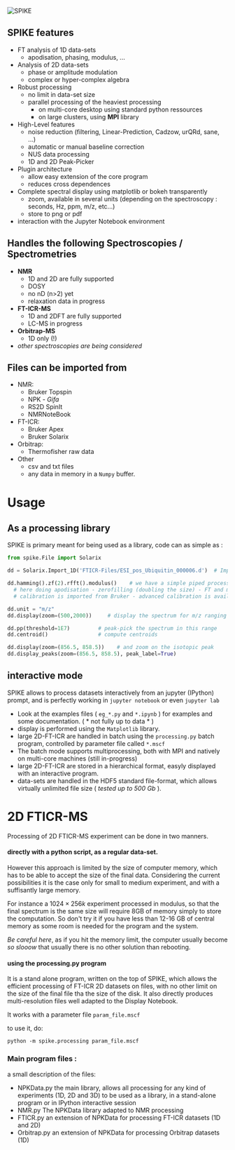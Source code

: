 ![SPIKE](spike/Interactive/Logo.png)


## SPIKE features
- FT analysis of 1D data-sets
    - apodisation, phasing, modulus, ...
- Analysis of 2D data-sets
    - phase or amplitude modulation
    - complex or hyper-complex algebra
- Robust processing
    - no limit in data-set size
    - parallel processing of the heaviest processing
        - on multi-core desktop using standard python ressources
        - on large clusters, using **MPI** library
- High-Level features
    - noise reduction (filtering, Linear-Prediction, Cadzow, urQRd, sane, ...)
    - automatic or manual baseline correction
    - NUS data processing
    - 1D and 2D Peak-Picker
- Plugin architecture
    - allow easy extension of the core program
    - reduces cross dependences
- Complete spectral display using matplotlib or bokeh transparently
    - zoom, available in several units (depending on the spectroscopy : seconds, Hz, ppm, m/z, etc...)
    - store to png or pdf
- interaction with the Jupyter Notebook environment

## Handles the following Spectroscopies / Spectrometries
- **NMR** 
    - 1D and 2D are fully supported
    - DOSY
    - no nD (n>2) yet
    - relaxation data in progress
- **FT-ICR-MS** 
    - 1D and 2DFT are fully supported
    - LC-MS in progress
- **Orbitrap-MS** 
    - 1D only (!)
- _other spectroscopies are being considered_

## Files can be imported from
* NMR:
    * Bruker Topspin
    * NPK - *Gifa*
    * RS2D SpinIt
    * NMRNoteBook 
* FT-ICR:
    * Bruker Apex 
    * Bruker Solarix
* Orbitrap:
    * Thermofisher raw data
* Other
    * csv and txt files
    * any data in memory in a `Numpy` buffer.

# Usage

## As a processing library
SPIKE is primary meant for being used as a library, code can as simple as :

```python
from spike.File import Solarix 

dd = Solarix.Import_1D('FTICR-Files/ESI_pos_Ubiquitin_000006.d')  # Import create a basic SPIKE object

dd.hamming().zf(2).rfft().modulus()    # we have a simple piped processing scheme
  # here doing apodisation - zerofilling (doubling the size) - FT and modulus.
  # calibration is imported from Bruker - advanced calibration is available

dd.unit = "m/z"
dd.display(zoom=(500,2000))     # display the spectrum for m/z ranging from 500 to 2000

dd.pp(threshold=1E7)         # peak-pick the spectrum in this range
dd.centroid()                # compute centroids

dd.display(zoom=(856.5, 858.5))    # and zoom on the isotopic peak
dd.display_peaks(zoom=(856.5, 858.5), peak_label=True)
```

## interactive mode
SPIKE allows to process datasets interactively from an jupyter (IPython) prompt, and is perfectly working in `jupyter notebook` or even `jupyter lab`

* Look at the examples files ( `eg_*.py` and `*.ipynb` ) for examples and some documentation.
  ( * not fully up to data * )
* display is performed using the `Matplotlib` library.
* large 2D-FT-ICR are handled in batch using the `processing.py` batch program, controlled by parameter file called `*.mscf`
* The batch mode supports multiprocessing, both with MPI and natively on multi-core machines (still in-progress)
* large 2D-FT-ICR are stored in a hierarchical format, easyly displayed with an interactive program.
* data-sets are handled in the HDF5 standard file-format, which allows virtually unlimited file size ( _tested up to 500 Gb_ ).



# 2D FTICR-MS

Processing of 2D FTICR-MS experiment can be done in two manners.

#### directly with a python script, as a regular data-set.
However this approach is limited by the size of computer memory, which has to be able to accept the size of the final data. 
Considering the current possibilities it is the case only for small to medium experiment, and with a suffisantly large memory.

For instance a $1024 \times 256k$ experiment processed in modulus, so that the final spectrum is the same size will require 8GB of memory simply to store the computation.
So don't try it if you have less than 12-16 GB of central memory as some room is needed for the program and the system.

*Be careful here*, as if you hit the memory limit, the computer usually become *so slooow* that usually there is no other solution than rebooting.

#### using the processing.py program
It is a stand alone program, written on the top of SPIKE, which allows the efficient processing
of FT-ICR 2D datasets on files, with no other limit on the size of the final file tha the size of the disk.
It also directly produces multi-resolution files well adapted to the Display Notebook.

It works with a parameter file `param_file.mscf`

to use it, do:
```
python -m spike.processing param_file.mscf
```


### Main program files :
a small description of the files:

- NPKData.py
  the main library, allows all processing for any kind of experiments (1D, 2D and 3D)
  to be used as a library, in a stand-alone program or in IPython interactive session
- NMR.py
   The NPKData library adapted to NMR processing
- FTICR.py
   an extension of NPKData for processing FT-ICR datasets (1D and 2D)
- Orbitrap.py
   an extension of NPKData for processing Orbitrap datasets (1D)


```python

```
